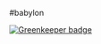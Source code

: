 #babylon

[![Greenkeeper badge](https://badges.greenkeeper.io/laopo001/babylonDemo.svg)](https://greenkeeper.io/)
